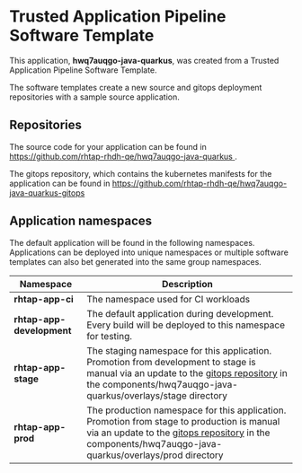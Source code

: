 # Trusted Application Pipeline Software Template

This application, **hwq7auqgo-java-quarkus**, was created from a Trusted Application Pipeline Software Template.

The software templates create a new source and gitops deployment repositories with a sample source application. 

## Repositories

The source code for your application can be found in [https://github.com/rhtap-rhdh-qe/hwq7auqgo-java-quarkus ](https://github.com/rhtap-rhdh-qe/hwq7auqgo-java-quarkus ).
 
The gitops repository, which contains the kubernetes manifests for the application can be found in 
[https://github.com/rhtap-rhdh-qe/hwq7auqgo-java-quarkus-gitops ](https://github.com/rhtap-rhdh-qe/hwq7auqgo-java-quarkus-gitops ) 

## Application namespaces 

The default application will be found in the following namespaces. Applications can be deployed into unique namespaces or multiple software templates can also bet generated into the same group namespaces.  

|  Namespace   |  Description   |  
| -------- | -------- |
| **rhtap-app-ci** | The namespace used for CI workloads |
| **rhtap-app-development** | The default application during development. Every build will be deployed to this namespace for testing. |
| **rhtap-app-stage** | The staging namespace for this application. Promotion from development to stage is manual via an update to the [gitops repository](https://github.com/rhtap-rhdh-qe/hwq7auqgo-java-quarkus-gitops ) in the components/hwq7auqgo-java-quarkus/overlays/stage directory |
| **rhtap-app-prod** | The production namespace for this application. Promotion from stage to production is manual via an update to the [gitops repository](https://github.com/rhtap-rhdh-qe/hwq7auqgo-java-quarkus-gitops ) in the components/hwq7auqgo-java-quarkus/overlays/prod directory |